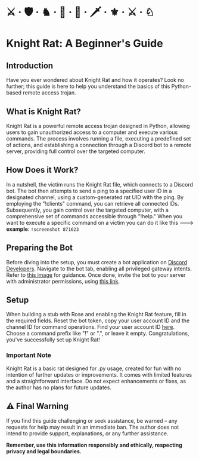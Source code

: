 # ⚔️ · 🛡️ · ♞ · 🤺 · 🏰 · 🗡️ · ⚜️ · ⚔ · ♘

# Knight Rat: A Beginner's Guide

## Introduction
Have you ever wondered about Knight Rat and how it operates? Look no further; this guide is here to help you understand the basics of this Python-based remote access trojan.

## What is Knight Rat?
Knight Rat is a powerful remote access trojan designed in Python, allowing users to gain unauthorized access to a computer and execute various commands. The process involves running a file, executing a predefined set of actions, and establishing a connection through a Discord bot to a remote server, providing full control over the targeted computer.

## How Does it Work?
In a nutshell, the victim runs the Knight Rat file, which connects to a Discord bot. The bot then attempts to send a ping to a specified user ID in a designated channel, using a custom-generated rat UID with the ping. By employing the "!clients" command, you can retrieve all connected IDs. Subsequently, you gain control over the targeted computer, with a comprehensive set of commands accessible through "!help." When you want to execute a specific command on a victim you can do it like this ---> **example**: `!screenshot 871623`

## Preparing the Bot
Before diving into the setup, you must create a bot application on [Discord Developers](https://discord.com/developers/applications). Navigate to the bot tab, enabling all privileged gateway intents. Refer to [this image](https://cdn.discordapp.com/attachments/1180179668498927618/1180981629313880144/image.png?ex=657f65da&is=656cf0da&hm=46c8ba00046c6f165d78b53a7f48480809ab7b3def429cd8dc6fb67256606f44&) for guidance. Once done, invite the bot to your server with administrator permissions, using [this link](https://cdn.discordapp.com/attachments/1180179668498927618/1180982394652737566/image.png?ex=657f6690&is=656cf190&hm=d1ab6a46c1080fffb966aaeda4d09c1ae2942480663fed29369d002098ccb4aa&).

## Setup
When building a stub with Rose and enabling the Knight Rat feature, fill in the required fields. Reset the bot token, copy your user account ID and the channel ID for command operations. Find your user account ID [here](https://www.businessinsider.com/guides/tech/discord-id#:~:text=To%20find%20a%20user's%20Discord,sidebar%20and%20select%20Copy%20ID). Choose a command prefix like "!" or ".", or leave it empty. Congratulations, you've successfully set up Knight Rat!

### Important Note
Knight Rat is a basic rat designed for .py usage, created for fun with no intention of further updates or improvements. It comes with limited features and a straightforward interface. Do not expect enhancements or fixes, as the author has no plans for future updates.

## ⚠️ Final Warning
If you find this guide challenging or seek assistance, be warned – any requests for help may result in an immediate ban. The author does not intend to provide support, explanations, or any further assistance.

**Remember, use this information responsibly and ethically, respecting privacy and legal boundaries.**
